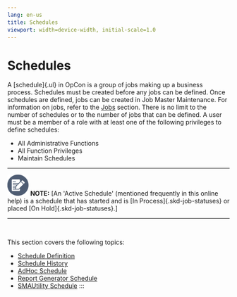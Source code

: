 ```yaml
---
lang: en-us
title: Schedules
viewport: width=device-width, initial-scale=1.0
---
```


#  Schedules

A [schedule]{.ul} in OpCon is a group of jobs making up a business process. Schedules must be created before any jobs
can be defined. Once schedules are defined, jobs can be created in Job
Master Maintenance. For information on jobs, refer to the
[Jobs](Jobs.md) section. There is no limit to the number
of schedules or to the number of jobs that can be defined. A user must
be a member of a role with at least one of the following privileges to
define schedules:

-   All Administrative Functions
-   All Function Privileges
-   Maintain Schedules

  ----------------------------------------------------------------------------------------------------------------------------- ---------------------------------------------------------------------------------------------------------------------------------------------------------------------------------------------------------
  ![White pencil/paper icon on gray circular background](../../Resources/Images/note-icon(48x48).png "Note icon")   **NOTE:** [An \'Active Schedule\' (mentioned frequently in this online help) is a schedule that has started and is [In Process]{.skd-job-statuses} or placed [On Hold]{.skd-job-statuses}.]
  ----------------------------------------------------------------------------------------------------------------------------- ---------------------------------------------------------------------------------------------------------------------------------------------------------------------------------------------------------

 

This section covers the following topics:

-   [Schedule Definition](Schedule-Definition.md)
-   [Schedule History](Schedule-History.md)
-   [AdHoc Schedule](AdHoc-Schedule.md)
-   [Report Generator     Schedule](Report-Generator-Schedule.md)
-   [SMAUtility Schedule](SMAUtility-Schedule.md)
:::

 


